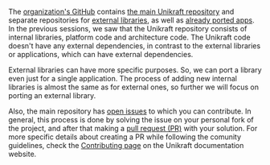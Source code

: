 The [organization's GitHub](https://github.com/unikraft) contains [the main Unikraft repository](https://github.com/unikraft/unikraft) and separate repositories for [external libraries](https://github.com/search?q=topic%3Alibrary+org%3Aunikraft&type=repositories), as well as [already ported apps](https://github.com/topics/unikraft-application).
In the previous sessions, we saw that the Unikraft repository consists of internal libraries, platform code and architecture code.
The Unikraft code doesn't have any external dependencies, in contrast to the external libraries or applications, which can have external dependencies.

External libraries can have more specific purposes.
So, we can port a library even just for a single application.
The process of adding new internal libraries is almost the same as for external ones, so further we will focus on porting an external library.

Also, the main repository has [open issues](https://github.com/unikraft/unikraft/issues) to which you can contribute.
In general, this process is done by solving the issue on your personal fork of the project, and after that making a [pull request (PR)](https://docs.github.com/en/github/collaborating-with-pull-requests/proposing-changes-to-your-work-with-pull-requests/about-pull-requests) with your solution.
For more specific details about creating a PR while following the comunity guidelines, check the [Contributing page](https://unikraft.org/docs/contributing/) on the Unikraft documentation website.
